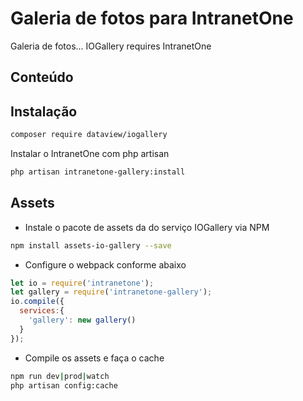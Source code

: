 
# Galeria de fotos para IntranetOne
Galeria de fotos...
IOGallery requires IntranetOne
## Conteúdo
 
## Instalação

```sh
composer require dataview/iogallery
```
Instalar o IntranetOne com php artisan
```sh
php artisan intranetone-gallery:install
```

## Assets
  
- Instale o pacote de assets da do serviço IOGallery via NPM

```sh
npm install assets-io-gallery --save
```

- Configure o webpack conforme abaixo 
```js
let io = require('intranetone');
let gallery = require('intranetone-gallery');
io.compile({
  services:{
    'gallery': new gallery()
  }
});
```
- Compile os assets e faça o cache
```sh
npm run dev|prod|watch
php artisan config:cache
```